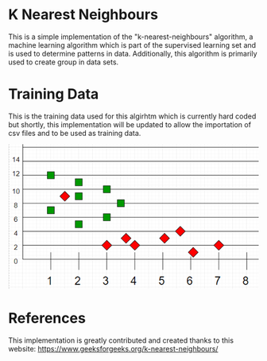 # K Nearest Neighbours
This is a simple implementation of the "k-nearest-neighbours" algorithm, a machine learning algorithm which is part of the supervised learning set and is used to determine patterns in data. Additionally, this algorithm is primarily used to create group in data sets.

# Training Data
This is the training data used for this algirhtm which is currently hard coded but shortly, this implementation will be updated to allow the importation of csv files and to be used as training data.

![name-of-you-image](https://github.com/sababot/k-nearest-neighbours/blob/master/training-data.png)

# References
This implementation is greatly contributed and created thanks to this website: https://www.geeksforgeeks.org/k-nearest-neighbours/
